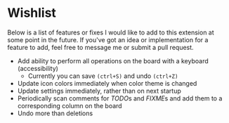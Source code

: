 # Wishlist

Below is a list of features or fixes I would like to add to this extension at some point in the future. If you've got an idea or implementation for a feature to add, feel free to message me or submit a pull request.

* Add ability to perform all operations on the board with a keyboard (accessibility)
  * Currently you can save `(ctrl+S)` and undo `(ctrl+Z)`
* Update icon colors immediately when color theme is changed
* Update settings immediately, rather than on next startup
* Periodically scan comments for *TODO*s and *FIXME*s and add them to a corresponding column on the board
* Undo more than deletions
